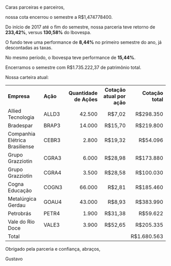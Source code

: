 <p>&nbsp;</p>
<p>&nbsp;</p>

<p>Caras parceiras e parceiros,</p>

<p>nossa cota encerrou o semestre a R$1,474778400.</p>

<p>Do início de 2017 até o fim do semestre, nossa parceria teve retorno de <b>233,42%</b>, versus <b>130,58%</b> do Ibovespa.</p>

<p>O fundo teve uma performance de <b>8,44%</b> no primeiro semestre do ano, já descontadas as taxas.</p>

<p>No mesmo período, o Ibovespa teve performance de <b>15,44%</b>.</p>

<p>Encerramos o semestre com R$1.735.222,37 de patrimônio total.</p>

<p>Nossa carteira atual:</p>

<table cellspacing="0" cellpadding="10">
  <tr>
    <th align="left">Empresa</th>
    <th align="left">Ação</th>
    <th align="right">Quantidade de Ações</th>
    <th align="right">Cotação atual por ação</th>
    <th align="right">Cotação total</th>
  </tr>
  <tr>
    <td>Allied Tecnologia</td>
    <td>ALLD3</td>
    <td align="right">42.500</td>
    <td align="right">R$7,02</td>
    <td align="right">R$298.350</td>
  </tr>
  <tr>
    <td>Bradespar</td>
    <td>BRAP3</td>
    <td align="right">14.000</td>
    <td align="right">R$15,70</td>
    <td align="right">R$219.800</td>
  </tr>
  <tr>
    <td>Companhia Elétrica Brasiliense</td>
    <td>CEBR3</td>
    <td align="right">2.800</td>
    <td align="right">R$19,32</td>
    <td align="right">R$54.096</td>
  </tr>
  <tr>
    <td>Grupo Grazziotin</td>
    <td>CGRA3</td>
    <td align="right">6.000</td>
    <td align="right">R$28,98</td>
    <td align="right">R$173.880</td>
  </tr>
  <tr>
    <td>Grupo Grazziotin</td>
    <td>CGRA4</td>
    <td align="right">3.500</td>
    <td align="right">R$28,58</td>
    <td align="right">R$100.030</td>
  </tr>
  <tr>
    <td>Cogna Educação</td>
    <td>COGN3</td>
    <td align="right">66.000</td>
    <td align="right">R$2,81</td>
    <td align="right">R$185.460</td>
  </tr>
  <tr>
    <td>Metalúrgica Gerdau</td>
    <td>GOAU4</td>
    <td align="right">43.000</td>
    <td align="right">R$8,93</td>
    <td align="right">R$383.990</td>
  </tr>
  <tr>
    <td>Petrobrás</td>
    <td>PETR4</td>
    <td align="right">1.900</td>
    <td align="right">R$31,38</td>
    <td align="right">R$59.622</td>
  </tr>
  <tr>
    <td>Vale do Rio Doce</td>
    <td>VALE3</td>
    <td align="right">3.900</td>
    <td align="right">R$52,65</td>
    <td align="right">R$205.335</td>
  </tr>
  <tr>
    <td>Total</td>
    <td>&nbsp;</td>
    <td align="right">&nbsp;</td>
    <td align="right">&nbsp;</td>
    <td align="right">R$1.680.563</td>
  </tr>
</table>

<p>Obrigado pela parceria e confiança, abraços,</p>

<p>Gustavo</p>
<br>
<br>
<br>
<br>
<br>
<br>
<br>
<br>
<br>
